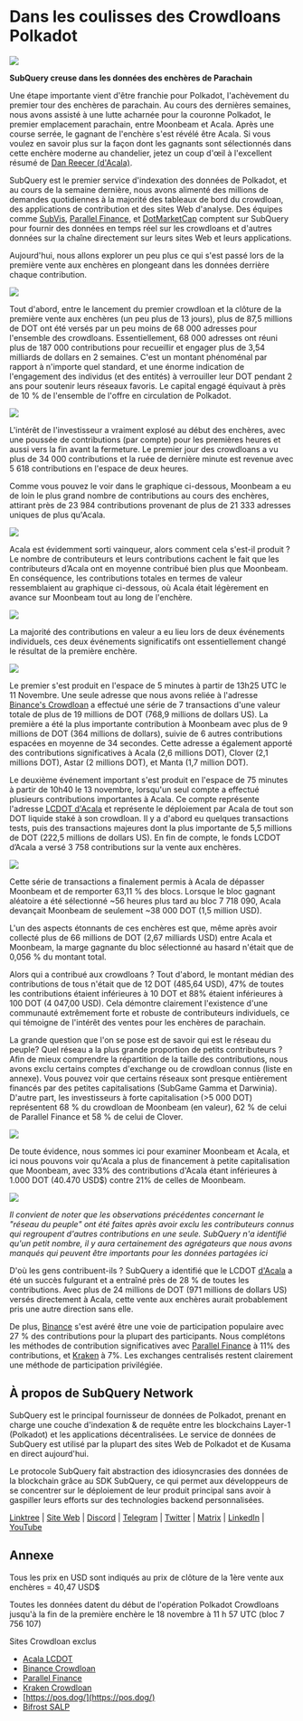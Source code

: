# Dans les coulisses des Crowdloans Polkadot

![](https://miro.medium.com/max/2400/1*JvR4YsstF6OHG3mTr_1Seg.png)

**SubQuery creuse dans les données des enchères de Parachain**

Une étape importante vient d'être franchie pour Polkadot, l'achèvement du premier tour des enchères de parachain. Au cours des dernières semaines, nous avons assisté à une lutte acharnée pour la couronne Polkadot, le premier emplacement parachain, entre Moonbeam et Acala. Après une course serrée, le gagnant de l'enchère s'est révélé être Acala. Si vous voulez en savoir plus sur la façon dont les gagnants sont sélectionnés dans cette enchère moderne au chandelier, jetez un coup d'œil à l'excellent résumé de [Dan Reecer (d'Acala)](https://twitter.com/danreecer_/status/1364646604024786949).

SubQuery est le premier service d'indexation des données de Polkadot, et au cours de la semaine dernière, nous avons alimenté des millions de demandes quotidiennes à la majorité des tableaux de bord du crowdloan, des applications de contribution et des sites Web d'analyse. Des équipes comme  [SubVis](https://www.subvis.io/),  [Parallel Finance](https://parallel.fi/), et  [DotMarketCap](https://dotmarketcap.com/)  comptent sur SubQuery pour fournir des données en temps réel sur les crowdloans et d'autres données sur la chaîne directement sur leurs sites Web et leurs applications.

Aujourd'hui, nous allons explorer un peu plus ce qui s'est passé lors de la première vente aux enchères en plongeant dans les données derrière chaque contribution.

![](https://miro.medium.com/max/2400/0*Pcp3KJvC5eyP2KQ3)

Tout d'abord, entre le lancement du premier crowdloan et la clôture de la première vente aux enchères (un peu plus de 13 jours), plus de 87,5 millions de DOT ont été versés par un peu moins de 68 000 adresses pour l'ensemble des crowdloans. Essentiellement, 68 000 adresses ont réuni plus de 187 000 contributions pour recueillir et engager plus de 3,54 milliards de dollars en 2 semaines. C'est un montant phénoménal par rapport à n'importe quel standard, et une énorme indication de l'engagement des individus (et des entités) à verrouiller leur DOT pendant 2 ans pour soutenir leurs réseaux favoris. Le capital engagé équivaut à près de 10 % de l'ensemble de l'offre en circulation de Polkadot.

![](https://miro.medium.com/max/2400/0*-ovBJnjxAKfeB81Y)

L'intérêt de l'investisseur a vraiment explosé au début des enchères, avec une poussée de contributions (par compte) pour les premières heures et aussi vers la fin avant la fermeture. Le premier jour des crowdloans a vu plus de 34 000 contributions et la ruée de dernière minute est revenue avec 5 618 contributions en l'espace de deux heures.

Comme vous pouvez le voir dans le graphique ci-dessous, Moonbeam a eu de loin le plus grand nombre de contributions au cours des enchères, attirant près de 23 984 contributions provenant de plus de 21 333 adresses uniques de plus qu'Acala.

![](https://miro.medium.com/max/2400/0*MSHfjnu7KmMvDmnY)

Acala est évidemment sorti vainqueur, alors comment cela s'est-il produit ? Le nombre de contributeurs et leurs contributions cachent le fait que les contributeurs d’Acala ont en moyenne contribué bien plus que Moonbeam. En conséquence, les contributions totales en termes de valeur ressemblaient au graphique ci-dessous, où Acala était légèrement en avance sur Moonbeam tout au long de l'enchère.

![](https://miro.medium.com/max/2400/0*YbV-ReqSwfimUsbO)

La majorité des contributions en valeur a eu lieu lors de deux événements individuels, ces deux événements significatifs ont essentiellement changé le résultat de la première enchère.

![](https://miro.medium.com/max/2400/0*jmRsZ7kxEYAWYaUq)

Le premier s'est produit en l'espace de 5 minutes à partir de 13h25 UTC le 11 Novembre. Une seule adresse que nous avons reliée à l'adresse [Binance's Crowdloan](https://www.binance.com/en/dotslot) a effectué une série de 7 transactions d'une valeur totale de plus de 19 millions de DOT (768,9 millions de dollars US). La première a été la plus importante contribution à Moonbeam avec plus de 9 millions de DOT (364 millions de dollars), suivie de 6 autres contributions espacées en moyenne de 34 secondes. Cette adresse a également apporté des contributions significatives à Acala (2,6 millions DOT), Clover (2,1 millions DOT), Astar (2 millions DOT), et Manta (1,7 million DOT).

Le deuxième événement important s'est produit en l'espace de 75 minutes à partir de 10h40 le 13 novembre, lorsqu'un seul compte a effectué plusieurs contributions importantes à Acala. Ce compte représente l'adresse  [LCDOT d'Acala](https://medium.com/acalanetwork/acala-liquid-crowdloan-dot-lcdot-launch-on-polkadot-f28d8f561157)  et représente le déploiement par Acala de tout son DOT liquide staké à son crowdloan. Il y a d'abord eu quelques transactions tests, puis des transactions majeures dont la plus importante de 5,5 millions de DOT (222,5 millions de dollars US). En fin de compte, le fonds LCDOT d’Acala a versé 3 758 contributions sur la vente aux enchères.

![](https://miro.medium.com/max/2400/0*GTJviXqhPmRIIf73)

Cette série de transactions a finalement permis à Acala de dépasser Moonbeam et de remporter 63,11 % des blocs. Lorsque le bloc gagnant aléatoire a été sélectionné ~56 heures plus tard au bloc 7 718 090, Acala devançait Moonbeam de seulement ~38 000 DOT (1,5 million USD).

L'un des aspects étonnants de ces enchères est que, même après avoir collecté plus de 66 millions de DOT (2,67 milliards USD) entre Acala et Moonbeam, la marge gagnante du bloc sélectionné au hasard n'était que de 0,056 % du montant total.

Alors qui a contribué aux crowdloans ? Tout d'abord, le montant médian des contributions de tous n'était que de 12 DOT (485,64 USD), 47% de toutes les contributions étaient inférieures à 10 DOT et 88% étaient inférieures à 100 DOT (4 047,00 USD). Cela démontre clairement l'existence d'une communauté extrêmement forte et robuste de contributeurs individuels, ce qui témoigne de l'intérêt des ventes pour les enchères de parachain.

La grande question que l'on se pose est de savoir qui est le réseau du peuple? Quel réseau a la plus grande proportion de petits contributeurs ? Afin de mieux comprendre la répartition de la taille des contributions, nous avons exclu certains comptes d'exchange ou de crowdloan connus (liste en annexe). Vous pouvez voir que certains réseaux sont presque entièrement financés par des petites capitalisations (SubGame Gamma et Darwinia). D'autre part, les investisseurs à forte capitalisation (>5 000 DOT) représentent 68 % du crowdloan de Moonbeam (en valeur), 62 % de celui de Parallel Finance et 58 % de celui de Clover.

![](https://miro.medium.com/max/2400/0*ztRnFrVfJ2aTlMiU)

De toute évidence, nous sommes ici pour examiner Moonbeam et Acala, et ici nous pouvons voir qu'Acala a plus de financement à petite capitalisation que Moonbeam, avec 33% des contributions d'Acala étant inférieures à 1.000 DOT (40.470 USD$) contre 21% de celles de Moonbeam.

![](https://miro.medium.com/max/2400/0*ge-2XDPgddj-J07V)

_Il convient de noter que les observations précédentes concernant le "réseau du peuple" ont été faites après avoir exclu les contributeurs connus qui regroupent d'autres contributions en une seule. SubQuery n'a identifié qu'un petit nombre, il y aura certainement des agrégateurs que nous avons manqués qui peuvent être importants pour les données partagées ici_

D'où les gens contribuent-ils ? SubQuery a identifié que le LCDOT  [d'Acala](https://medium.com/acalanetwork/acala-liquid-crowdloan-dot-lcdot-launch-on-polkadot-f28d8f561157)  a été un succès fulgurant et a entraîné près de 28 % de toutes les contributions. Avec plus de 24 millions de DOT (971 millions de dollars US) versés directement à Acala, cette vente aux enchères aurait probablement pris une autre direction sans elle.

De plus,  [Binance](https://www.binance.com/en/dotslot)  s'est avéré être une voie de participation populaire avec 27 % des contributions pour la plupart des participants. Nous complétons les méthodes de contribution significatives avec  [Parallel Finance](https://crowdloan.parallel.fi/#/auction/polkadot)  à 11% des contributions, et  [Kraken](https://www.kraken.com/learn/parachain-auctions)  à 7%. Les exchanges centralisés restent clairement une méthode de participation privilégiée.

## À propos de SubQuery Network

SubQuery est le principal fournisseur de données de Polkadot, prenant en charge une couche d'indexation & de requête entre les blockchains Layer-1 (Polkadot) et les applications décentralisées. Le service de données de SubQuery est utilisé par la plupart des sites Web de Polkadot et de Kusama en direct aujourd'hui.

Le protocole SubQuery fait abstraction des idiosyncrasies des données de la blockchain grâce au SDK SubQuery, ce qui permet aux développeurs de se concentrer sur le déploiement de leur produit principal sans avoir à gaspiller leurs efforts sur des technologies backend personnalisées.

​​​​[Linktree](https://linktr.ee/subquerynetwork)  |  [Site Web](https://subquery.network/)  |  [Discord](https://discord.com/invite/78zg8aBSMG)  |  [Telegram](https://t.me/subquerynetwork)  |  [Twitter](https://twitter.com/subquerynetwork)  |  [Matrix](https://matrix.to/#/#subquery:matrix.org)  |  [LinkedIn](https://www.linkedin.com/company/subquery)  |  [YouTube](https://www.youtube.com/channel/UCi1a6NUUjegcLHDFLr7CqLw)

## Annexe

Tous les prix en USD sont indiqués au prix de clôture de la 1ère vente aux enchères = 40,47 USD$

Toutes les données datent du début de l'opération Polkadot Crowdloans jusqu'à la fin de la première enchère le 18 novembre à 11 h 57 UTC (bloc 7 756 107)

Sites Crowdloan exclus

-   [Acala LCDOT](https://medium.com/acalanetwork/acala-liquid-crowdloan-dot-lcdot-launch-on-polkadot-f28d8f561157)
-   [Binance Crowdloan](https://www.binance.com/en/dotslot)
-   [Parallel Finance](https://crowdloan.parallel.fi/#/auction/polkadot)
-   [Kraken Crowdloan](https://www.kraken.com/learn/parachain-auctions)
-   [https://pos.dog/](https://pos.dog/)
-   [Bifrost SALP](https://medium.com/bifrost-finance/bifrost-announces-slot-auction-liquidity-protocol-salp-weekly-report-51-57a7f69aad34)
